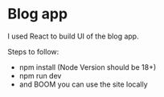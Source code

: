 # Blog app

I used React to build UI of the blog app.

Steps to follow:

* npm install (Node Version should be 18+)
* npm run dev
* and BOOM you can use the site locally
